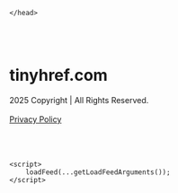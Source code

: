 <!DOCTYPE html>
<html data-adblockkey="MFwwDQYJKoZIhvcNAQEBBQADSwAwSAJBALquDFETXRn0Hr05fUP7EJT77xYnPmRbpMy4vk8KYiHnkNpednjOANJcaXDXcKQJN0nXKZJL7TciJD8AoHXK158CAwEAAQ==_rvD8dwsIHEdE091LrYvU8O+W6cyoL21tfvsenRMrjSiusy9J5n5Ibe/tcvG7/EGJSMSelqz/h0IMGExKC2twAA==" xmlns="http://www.w3.org/1999/xhtml" lang="en">
<head>
    <meta http-equiv="Content-Type" content="text/html; charset=utf-8"/>
    <meta name="viewport" content="width=device-width, initial-scale=1, shrink-to-fit=no"/>
    <title>tinyhref.com</title>
    <style media="screen">
.asset_star0 {
	background: url('//d38psrni17bvxu.cloudfront.net/themes/assets/star0.gif') no-repeat center;
	width: 13px;
	height: 12px;
	display: inline-block;
}

.asset_star1 {
	background: url('//d38psrni17bvxu.cloudfront.net/themes/assets/star1.gif') no-repeat center;
	width: 13px;
	height: 12px;
	display: inline-block;
}

.asset_starH {
	background: url('//d38psrni17bvxu.cloudfront.net/themes/assets/starH.gif') no-repeat center;
	width: 13px;
	height: 12px;
	display: inline-block;
}

.sitelink {
	padding-right: 16px;
}

.sellerRatings a:link,
.sellerRatings a:visited,
.sellerRatings a:hover,
.sellerRatings a:active {
	text-decoration: none;
	cursor: text;
}

.sellerRatings {
	margin:0 0 3px 20px;
}

.sitelinkHolder {
	margin:-15px 0 15px 35px;
}

#ajaxloaderHolder {
	display: block;
	width: 24px;
	height: 24px;
	background: #fff;
	padding: 8px 0 0 8px;
	margin:10px auto;
	-webkit-border-radius: 4px;
	-moz-border-radius: 4px;
	border-radius: 4px;
}</style>    <style media="screen">
* {
    margin:0;padding:0
}

body {
    background:#101c36;
    font-family: sans-serif;
    text-align: center;
    font-size:1rem;
}

.header {
    padding:1rem 1rem 0;
    overflow:hidden;
}

h1 {
    color:#848484;
    font-size:1.5rem;
}

.header-text-color:visited,
.header-text-color:link,
.header-text-color {
    color:#848484;
}

.comp-is-parked {
  margin: 4px 0 2px;
}

.comp-sponsored {
  text-align: left;
  margin: 0 0 -1.8rem 4px;
}

.wrapper1 {
    margin:1rem;
}

.wrapper2 {
    background:url('//d38psrni17bvxu.cloudfront.net/themes/cleanPeppermintBlack_657d9013/img/bottom.png') no-repeat center bottom;
    padding-bottom:140px;
}

.wrapper3 {
    background:#fff;
    max-width:300px;
    margin:0 auto 1rem;
    padding-top:1px;
    padding-bottom:1px;
}

.onDesktop {
    display:none;
}

.tcHolder {
    padding-top: 2rem;
}

.adsHolder {
    margin: 1rem 0;
    padding-top: 2rem;
    overflow:hidden;
}

.footer {
    color:#626574;
    padding:2rem 1rem;
    font-size:.8rem;
    margin:0 auto;
    max-width:440px;
}

.footer a:link,
.footer a:visited {
    color:#626574;
}

.sale_link_bold a,
.sale_link,
.sale_link a {
    color:#626574 !important;
}

.searchHolder {
    padding:1px 0 1px 1px;
    margin:1rem auto;
    width: 95%;
    max-width: 500px;
}

@media screen and (min-width:600px) {

    .comp-is-parked,
    .comp-sponsored {
      color: #848484;
    }

    .comp-sponsored {
      margin-left: 0;
    }

    .wrapper1 {
        max-width:1500px;
        margin-left:auto;
        margin-right:auto;
    }

    .wrapper2 {
        background:url('//d38psrni17bvxu.cloudfront.net/themes/cleanPeppermintBlack_657d9013/img/arrows.png') no-repeat center top;
        padding-bottom:0;
        min-height:600px;
    }

    .wrapper3 {
        max-width:530px;
        background:none;
    }
}
</style>    <style media="screen">
.fallback-term-holder {
    display: inline-grid;
    grid-template-columns: 1fr;
    width: 100%;
    padding-top: 50px;
}

.fallback-term-link {
    grid-column: 1 / span 1; align-self: center;
    padding: 50px 13px 50px 13px; border-radius: 25px;
    border: 5px solid #ffffff; margin-bottom: 20px;
    background-color: rgb(17, 38, 77);
    text-decoration-line: none;
    font-size: 18px;
    font-weight: 700;
    color: #ffffff;
    text-align: left;
}

.fallback-arrow {
    float: right;
    width: 24px;
    height: 24px;
    background-image: url('data:image/svg+xml;base64,PHN2ZyBmaWxsPScjRDdEN0Q3JyBzdHlsZT0iZmxvYXQ6IHJpZ2h0IiB4bWxucz0iaHR0cDovL3d3dy53My5vcmcvMjAwMC9zdmciIGhlaWdodD0iMjQiIHZpZXdCb3g9IjAgMCAyNCAyNCIgd2lkdGg9IjI0Ij48cGF0aCBkPSJNMCAwaDI0djI0SDB6IiBmaWxsPSJub25lIi8+PHBhdGggZD0iTTUuODggNC4xMkwxMy43NiAxMmwtNy44OCA3Ljg4TDggMjJsMTAtMTBMOCAyeiIvPjwvc3ZnPg==');
}</style>
    
    </head>

<body id="afd"><div id="plBanner"><script id="parklogic" type="text/javascript" src="https://parking3.parklogic.com/page/enhance.js?pcId=12&pId=1129&domain=tinyhref.com" async></script></div>

<div class="wrapper1">
        <div class="wrapper2">
        <div class="wrapper3">
            <br/>
        <script async src="https://euob.youseasky.com/sxp/i/224f85302aa2b6ec30aac9a85da2cbf9.js" data-ch="AdsDeli - domain - landingpage" data-uvid="26ff19c23bd1343c3a2cd3de6e2881f714b5c61c" class="ct_clicktrue_80705" data-jsonp="onCheqResponse"></script>
    <noscript>
        <iframe src="https://obseu.youseasky.com/ns/224f85302aa2b6ec30aac9a85da2cbf9.html?ch=AdsDeli%20-%20domain%20-%20landingpage"
                width="0" height="0" style="display:none"></iframe>
    </noscript>
<br/>
<div class="header" id="domainname">
        <h1>tinyhref.com</h1>
    </div>
                        <div class="tcHolder">
                <div id="tc"></div>
            </div>
        </div>
    </div>
            <div class="footer">
            2025 Copyright | All Rights Reserved.
<br/><br/>
<a href="javascript:void(0);" onClick="window.open('/privacy.html', 'privacy-policy', 'width=890,height=330,left=200,top=200,menubar=no,status=yes,toolbar=no').focus()" class="privacy-policy">
    Privacy Policy
</a>
<br/><br/>
<br/><br/>
    </div>
</div>

<script type="text/javascript" language="JavaScript">
    var tcblock = {
        // Required and steady
        'container': 'tc',
        'type': 'relatedsearch',
        'colorBackground': 'transparent',
        
        'number': 3,
        
        // Font-Sizes and Line-Heights
        'fontSizeAttribution': 14,
        'fontSizeTitle': 24,
        'lineHeightTitle': 34,
        // Colors
        'colorAttribution': '#aaa',
        'colorTitleLink': '#0277bd',
        // Alphabetically
        'horizontalAlignment': 'center',
        'noTitleUnderline': false,
        'rolloverLinkColor': '#01579b',
        'verticalSpacing': 10
    };
    var searchboxBlock = {
        'container': 'search',
        'type': 'searchbox',
        'fontSizeSearchInput': 12,
        'hideSearchInputBorder': false,
        'hideSearchButtonBorder': true,
        'fontSizeSearchButton': 13,
        'colorBackground': 'transparent',
        'colorSearchButton': '#0b3279',
        'colorSearchButtonText': '#fff'
    };
    </script>
<script type="text/javascript">let isAdult=false;         let containerNames=[];         let uniqueTrackingID='MTc1ODc2ODg5NS4zMzEyOmM3ZDJjZTc1YjM0Yjg1ZjhjMmIwOGIzODk2YzJhN2IxYzcwY2Y5ZWE0NzYyNjIxMjhmYWZmYzRkMDkxMjU4NDk6NjhkNGFlZmY1MGRiMA==';         let search='';         let themedata='eyJhbGciOiJBMTI4S1ciLCJlbmMiOiJBMTI4Q0JDLUhTMjU2In0.pMvNWLSBHakwHm5J7oJghh3E4HC1cVFao0oE138gKjBProSrju-ZsQ.HptU7xxIWqi6KnV35FrZDQ.a7A36xB8upozNCA1KYXVpSn0VdCmyJNAVTX1VTDIxB057jCkXjTIbYVL0heQQmsaFasMIZfr3lT6KA6eNKUehKSZhoWHMjSht51n_N9nu-eBTVKcK0cJMPxMfHcLwrNPItLWrp-w2nnKB5MNHL8yfXtyTN3J0ow-c5jK_qYUxn4Q7LQC08iK9ocj2cAKTxSjqssuDpoWQY_OfCY2abXeeV1us5A6rEx3M8TUwGTNTwevrOqrg-mcV2ggafI81b-1uRhyqofT6Fm8dLKTkNn8AMrkpcxJbDwwBaB6hyge7WV0Sg2ntRjmDtcVeAZj1uy-yNVjW1HepTAXQoEAkRC3Ot6RxDCOWgkbgAPth7dVTNrAK8cGSLmOSmtz-Wl7WoMxD-vKftvGFhgBXIrPJksOnECvyZDa2fnBze8bI5B_rdTdMRrYwSzD_AopGIYr00gvtW79jPK0yFPY9hYwVL_4HP137v1ViPr_OQf1SrjmUthXokaevr_N0kR8890CWtbfUGXEep0mNXIWFLUN7GxUwU7ijbpHiUL0gdLyZgXqNxzh1xX54kjt0eXiUAZJ7hMJbpbumpMIWouR2FH5dlWmmKSQrux7SKSTpvzSVU26V_k.UpWoFdu83WCkMKU8zzmw0w';         let domain='tinyhref.com';         let scriptPath='';         let adtest='off';if(top.location!==location) { top.location.href=location.protocol + '//' + location.host + location.pathname + (location.search ? location.search + '&' : '?') + '_xafvr=ZmNkMWNiY2Q5MjY1MjU2NjdmZTE1MWRkMDQxOWQ2NjFjNmM1NjZjNCw2OGQ0YWVmZjU1MmQw'; }let pageLoadedCallbackTriggered = false;let fallbackTriggered = false;let formerCalledArguments = false;let pageOptions = {'pubId': 'dp-teaminternet01','resultsPageBaseUrl': '//' + location.host + '/?ts=','fontFamily': 'arial','optimizeTerms': true,'maxTermLength': 40,'adtest': true,'clicktrackUrl': '//' + location.host + '/munin/a/tr/click?','attributionText': 'Ads','colorAttribution': '#b7b7b7','fontSizeAttribution': 16,'attributionBold': false,'rolloverLinkBold': false,'fontFamilyAttribution': 'arial','adLoadedCallback': function(containerName, adsLoaded, isExperimentVariant, callbackOptions) {let data = {containerName: containerName,adsLoaded: adsLoaded,isExperimentVariant: isExperimentVariant,callbackOptions: callbackOptions,terms: pageOptions.terms};if (!adsLoaded || (containerName in containerNames)) {ajaxQuery(scriptPath + "/munin/a/tr/adloaded"+ "?toggle=adloaded"+ "&uid=" + encodeURIComponent(uniqueTrackingID)+ "&domain=" + encodeURIComponent(domain)+ "&data=" + encodeURIComponent(JSON.stringify(data)));}},'pageLoadedCallback': function (requestAccepted, status) {document.body.style.visibility = 'visible';pageLoadedCallbackTriggered = true;if ((status.faillisted === true || status.faillisted == "true" || status.blocked === true || status.blocked == "true" ) && status.error_code != 25) {ajaxQuery(scriptPath + "/munin/a/tr/block?domain=" + encodeURIComponent(domain) + "&caf=1&toggle=block&reason=other&uid=" + encodeURIComponent(uniqueTrackingID));}if (status.errorcode && !status.error_code) {status.error_code = status.errorcode;}if (status.error_code) {ajaxQuery(scriptPath + "/munin/a/tr/errorcode?domain=" + encodeURIComponent(domain) + "&caf=1&toggle=errorcode&code=" + encodeURIComponent(status.error_code) + "&uid=" + encodeURIComponent(uniqueTrackingID));if ([18, 19].indexOf(parseInt(status.error_code)) != -1 && fallbackTriggered == false) {fallbackTriggered = true;if (typeof loadFeed === "function") {window.location.href = '//' + location.host;}}if (status.error_code == 20) {window.location.replace("//dp.g.doubleclick.net/apps/domainpark/domainpark.cgi?client=" + encodeURIComponent((pageOptions.pubid.match(/^ca-/i) ? "" : "ca-") + pageOptions.pubid) + "&domain_name=" + encodeURIComponent(domain) + "&output=html&drid=" + encodeURIComponent(pageOptions.domainRegistrant));}}if (status.needsreview === true || status.needsreview == "true") {ajaxQuery(scriptPath + "/munin/a/tr/needsreview?domain=" + encodeURIComponent(domain) + "&caf=1&toggle=needsreview&uid=" + encodeURIComponent(uniqueTrackingID));}if ((status.adult === true || status.adult == "true") && !isAdult) {ajaxQuery(scriptPath + "/munin/a/tr/adult?domain=" + encodeURIComponent(domain) + "&caf=1&toggle=adult&uid=" + encodeURIComponent(uniqueTrackingID));} else if ((status.adult === false || status.adult == "false") && isAdult) {ajaxQuery(scriptPath + "/munin/a/tr/nonadult?domain=" + encodeURIComponent(domain) + "&caf=1&toggle=nonadult&uid=" + encodeURIComponent(uniqueTrackingID));}if (requestAccepted) {if (status.feed) {ajaxQuery(scriptPath + "/munin/a/tr/feed?domain=" + encodeURIComponent(domain) + "&caf=1&toggle=feed&feed=" + encodeURIComponent(status.feed) + "&uid=" + encodeURIComponent(uniqueTrackingID));}if (status.error_code) {ajaxQuery(scriptPath + "/munin/a/tr/answercheck/error?domain=" + encodeURIComponent(domain) + "&caf=1&toggle=answercheck&answer=error_" + encodeURIComponent(status.error_code) + "&uid=" + encodeURIComponent(uniqueTrackingID));} else {ajaxQuery(scriptPath + "/munin/a/tr/answercheck/yes?domain=" + encodeURIComponent(domain) + "&caf=1&toggle=answercheck&answer=yes&uid=" + encodeURIComponent(uniqueTrackingID));}} else {ajaxQuery(scriptPath + "/munin/a/tr/answercheck/reject?domain=" + encodeURIComponent(domain) + "&caf=1&toggle=answercheck&answer=rejected&uid=" + encodeURIComponent(uniqueTrackingID));}}};let x = function (obj1, obj2) {if (typeof obj1 != "object")obj1 = {};for (let key in obj2)obj1[key] = obj2[key];return obj1;};function getXMLhttp() {let xmlHttp = null;try {xmlHttp = new XMLHttpRequest();} catch (e) {try {xmlHttp = new ActiveXObject("Msxml2.XMLHTTP");} catch (ex) {try {xmlHttp = new ActiveXObject("Microsoft.XMLHTTP");} catch (exc) {}}}return xmlHttp;}function ajaxQuery(url) {if (adtest == 'on') return false;xmlHttp = getXMLhttp();if (!xmlHttp) return ajaxBackfill(url);xmlHttp.open("GET", url, false);return xmlHttp.send(null);}function ajaxBackfill(url) {if (adtest == 'on') return false;if (url.indexOf("&toggle=browserjs") > -1) return false;try {let img = document.createElement('img');img.style.visibility = 'hidden';img.style.width = '1px';img.style.height = '1px';img.src = url + "&_t=" + new Date().getTime();document.body.appendChild(img);} catch (e) {}}ajaxQuery(scriptPath + "/munin/a/tr/browserjs?domain=" + encodeURIComponent(domain) + "&toggle=browserjs&uid=" + encodeURIComponent(uniqueTrackingID));x(pageOptions, {resultsPageBaseUrl: '//tinyhref.com/?ts=eyJhbGciOiJBMTI4S1ciLCJlbmMiOiJBMTI4Q0JDLUhTMjU2In0.pMvNWLSBHakwHm5J7oJghh3E4HC1cVFao0oE138gKjBProSrju-ZsQ.HptU7xxIWqi6KnV35FrZDQ.a7A36xB8upozNCA1KYXVpSn0VdCmyJNAVTX1VTDIxB057jCkXjTIbYVL0heQQmsaFasMIZfr3lT6KA6eNKUehKSZhoWHMjSht51n_N9nu-eBTVKcK0cJMPxMfHcLwrNPItLWrp-w2nnKB5MNHL8yfXtyTN3J0ow-c5jK_qYUxn4Q7LQC08iK9ocj2cAKTxSjqssuDpoWQY_OfCY2abXeeV1us5A6rEx3M8TUwGTNTwevrOqrg-mcV2ggafI81b-1uRhyqofT6Fm8dLKTkNn8AMrkpcxJbDwwBaB6hyge7WV0Sg2ntRjmDtcVeAZj1uy-yNVjW1HepTAXQoEAkRC3Ot6RxDCOWgkbgAPth7dVTNrAK8cGSLmOSmtz-Wl7WoMxD-vKftvGFhgBXIrPJksOnECvyZDa2fnBze8bI5B_rdTdMRrYwSzD_AopGIYr00gvtW79jPK0yFPY9hYwVL_4HP137v1ViPr_OQf1SrjmUthXokaevr_N0kR8890CWtbfUGXEep0mNXIWFLUN7GxUwU7ijbpHiUL0gdLyZgXqNxzh1xX54kjt0eXiUAZJ7hMJbpbumpMIWouR2FH5dlWmmKSQrux7SKSTpvzSVU26V_k.UpWoFdu83WCkMKU8zzmw0w',hl: 'en',kw: '',terms: '',uiOptimize: true, channel: 'bucket007,bucket102,bucket077', pubId: 'dp-teaminternet09_3ph',adtest: 'off',personalizedAds: false,clicktrackUrl: 'https://trkpcna.net/munin/a/tr/click' + '?click=caf' + '&domain=tinyhref.com&uid=MTc1ODc2ODg5NS4zMzEyOmM3ZDJjZTc1YjM0Yjg1ZjhjMmIwOGIzODk2YzJhN2IxYzcwY2Y5ZWE0NzYyNjIxMjhmYWZmYzRkMDkxMjU4NDk6NjhkNGFlZmY1MGRiMA%3D%3D&ts=eyJhbGciOiJBMTI4S1ciLCJlbmMiOiJBMTI4Q0JDLUhTMjU2In0.pMvNWLSBHakwHm5J7oJghh3E4HC1cVFao0oE138gKjBProSrju-ZsQ.HptU7xxIWqi6KnV35FrZDQ.a7A36xB8upozNCA1KYXVpSn0VdCmyJNAVTX1VTDIxB057jCkXjTIbYVL0heQQmsaFasMIZfr3lT6KA6eNKUehKSZhoWHMjSht51n_N9nu-eBTVKcK0cJMPxMfHcLwrNPItLWrp-w2nnKB5MNHL8yfXtyTN3J0ow-c5jK_qYUxn4Q7LQC08iK9ocj2cAKTxSjqssuDpoWQY_OfCY2abXeeV1us5A6rEx3M8TUwGTNTwevrOqrg-mcV2ggafI81b-1uRhyqofT6Fm8dLKTkNn8AMrkpcxJbDwwBaB6hyge7WV0Sg2ntRjmDtcVeAZj1uy-yNVjW1HepTAXQoEAkRC3Ot6RxDCOWgkbgAPth7dVTNrAK8cGSLmOSmtz-Wl7WoMxD-vKftvGFhgBXIrPJksOnECvyZDa2fnBze8bI5B_rdTdMRrYwSzD_AopGIYr00gvtW79jPK0yFPY9hYwVL_4HP137v1ViPr_OQf1SrjmUthXokaevr_N0kR8890CWtbfUGXEep0mNXIWFLUN7GxUwU7ijbpHiUL0gdLyZgXqNxzh1xX54kjt0eXiUAZJ7hMJbpbumpMIWouR2FH5dlWmmKSQrux7SKSTpvzSVU26V_k.UpWoFdu83WCkMKU8zzmw0w&adtest=off' });x(pageOptions, [] );x(pageOptions, { domainRegistrant:'as-drid-2204919519437054' } );function loadFeed() {let s = document.createElement('script');let blurredTerms = document.getElementById('blurred-terms');if (blurredTerms !== null) {blurredTerms.style.display = "none";}s.src = '//www.google.com/adsense/domains/caf.js?abp=1&adsdeli=true';document.body.appendChild(s);let a = Array.prototype.slice.call(arguments);s.onload = function () {let c = google.ads.domains.Caf;switch (a.length) {case 1:return new c(a[0]);case 2:return new c(a[0], a[1]);case 3:return new c(a[0], a[1], a[2]);case 4:return new c(a[0], a[1], a[2], a[3]);case 5:return new c(a[0], a[1], a[2], a[3], a[4]);}return c.apply(null, a);};}</script>
<script type="text/javascript">
var ls = function(xhr, token) {
    xhr.onreadystatechange = function () {
        if (xhr.readyState === XMLHttpRequest.DONE) {
            if (xhr.status >= 200 && xhr.status <= 400) {
                if (xhr.responseText.trim() === '') {
                    return;
                }
    
                console.log(JSON.parse(xhr.responseText))
            } else {
                console.log('There was a problem with the request.');
            }
        }
    }
    
    xhr.open('GET', '/munin/a/l' + 's?t=68d4aeff&token=' + encodeURI(token), true);
    xhr.send();
};
ls(new XMLHttpRequest(), '26ff19c23bd1343c3a2cd3de6e2881f714b5c61c');
if (typeof window.chronosfailed === 'function') { window.chronosfailed(); }
</script>

<script type='text/javascript'>x(pageOptions, { "styleId":5837883959});</script>
<script>
    function getLoadFeedArguments() {
        let arguments = [
            pageOptions
        ];

        let possibleArguments = ['adblock', 'adblock1', 'adblock2', 'tcblock', 'searchboxBlock', 'rtblock', 'rsblock', 'searchblock'];
        for (let i = 0; i < possibleArguments.length; i++) {
            if (typeof this[possibleArguments[i]] !== 'undefined') {
                arguments.push(this[possibleArguments[i]]);
            }
        }

        return arguments;
    }
</script>

    <script>
        loadFeed(...getLoadFeedArguments());
    </script>
</body>
</html>
